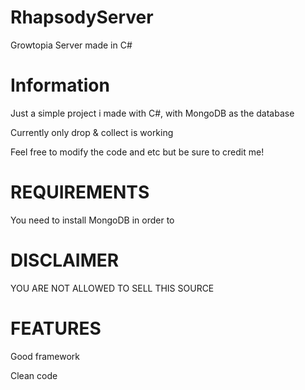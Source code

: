 # RhapsodyServer

Growtopia Server made in C#

# Information

Just a simple project i made with C#, with MongoDB as the database

Currently only drop & collect is working

Feel free to modify the code and etc but be sure to credit me!

# REQUIREMENTS
You need to install MongoDB in order to 

# DISCLAIMER
YOU ARE NOT ALLOWED TO SELL THIS SOURCE

# FEATURES

Good framework

Clean code

